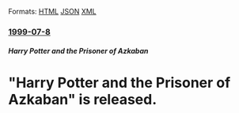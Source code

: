 
Formats: [HTML](/news/1999/07/8/harry-potter-and-the-prisoner-of-azkaban-is-released.html)  [JSON](/news/1999/07/8/harry-potter-and-the-prisoner-of-azkaban-is-released.json)  [XML](/news/1999/07/8/harry-potter-and-the-prisoner-of-azkaban-is-released.xml)  

### [1999-07-8](/news/1999/07/8/index.md)

##### Harry Potter and the Prisoner of Azkaban
#  "Harry Potter and the Prisoner of Azkaban" is released.



